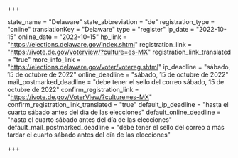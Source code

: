 +++

state_name = "Delaware"
state_abbreviation = "de"
registration_type = "online"
translationKey = "Delaware"
type = "register"
ip_date = "2022-10-15"
online_date = "2022-10-15"
hp_link = "https://elections.delaware.gov/index.shtml"
registration_link = "https://ivote.de.gov/voterview/?culture=es-MX"
registration_link_translated = "true"
more_info_link = "https://elections.delaware.gov/voter/votereg.shtml"
ip_deadline = "sábado, 15 de octubre de 2022"
online_deadline = "sábado, 15 de octubre de 2022"
mail_postmarked_deadline = "debe tener el sello del correo sábado, 15 de octubre de 2022"
confirm_registration_link = "https://ivote.de.gov/VoterView/?culture=es-MX"
confirm_registration_link_translated = "true"
default_ip_deadline = "hasta el cuarto sábado antes del día de las elecciones"
default_online_deadline = "hasta el cuarto sábado antes del día de las elecciones"
default_mail_postmarked_deadline = "debe tener el sello del correo a más tardar el cuarto sábado antes del día de las elecciones"

+++